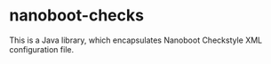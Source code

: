 # nanoboot-checks

This is a Java library, which encapsulates Nanoboot Checkstyle XML configuration file.
